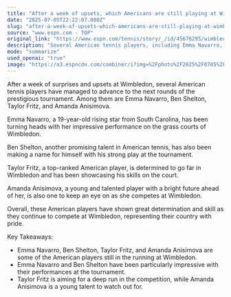 ```yaml
---
title: "After a week of upsets, which Americans are still playing at Wimbledon?"
date: "2025-07-05T22:22:07.000Z"
slug: "after-a-week-of-upsets-which-americans-are-still-playing-at-wimbledon"
source: "www.espn.com - TOP"
original_link: "https://www.espn.com/tennis/story/_/id/45676295/wimbledon-2025-emma-navarro-ben-shelton-taylor-fritz-amanda-anisimova"
description: "Several American tennis players, including Emma Navarro, Ben Shelton, Taylor Fritz, and Amanda Anisimova, have advanced to the next rounds of Wimbledon after a week of surprises and upsets. Emma Navarro, a rising star from South Carolina, has been particularly impressive with her performance on the grass courts. Ben Shelton and Taylor Fritz are also showcasing their skills and determination at the prestigious tournament, while Amanda Anisimova is a young talent with a promising future in the sport. These American players are representing their country with pride and are determined to go far in the competition."
mode: "summarize"
used_openai: "true"
image: "https://a3.espncdn.com/combiner/i?img=%2Fphoto%2F2025%2F0705%2Fr1515249_1296x729_16%2D9.jpg"
---
```


After a week of surprises and upsets at Wimbledon, several American tennis players have managed to advance to the next rounds of the prestigious tournament. Among them are Emma Navarro, Ben Shelton, Taylor Fritz, and Amanda Anisimova.

Emma Navarro, a 19-year-old rising star from South Carolina, has been turning heads with her impressive performance on the grass courts of Wimbledon.

Ben Shelton, another promising talent in American tennis, has also been making a name for himself with his strong play at the tournament.

Taylor Fritz, a top-ranked American player, is determined to go far in Wimbledon and has been showcasing his skills on the court.

Amanda Anisimova, a young and talented player with a bright future ahead of her, is also one to keep an eye on as she competes at Wimbledon.

Overall, these American players have shown great determination and skill as they continue to compete at Wimbledon, representing their country with pride.

Key Takeaways:
- Emma Navarro, Ben Shelton, Taylor Fritz, and Amanda Anisimova are some of the American players still in the running at Wimbledon.
- Emma Navarro and Ben Shelton have been particularly impressive with their performances at the tournament.
- Taylor Fritz is aiming for a deep run in the competition, while Amanda Anisimova is a young talent to watch out for.